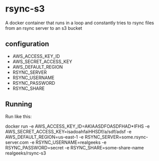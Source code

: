 # rsync-s3

A docker container that runs in a loop and constantly tries to rsync files from an rsync server to an s3 bucket


## configuration

 * AWS_ACCESS_KEY_ID
 * AWS_SECRET_ACCESS_KEY
 * AWS_DEFAULT_REGION
 * RSYNC_SERVER
 * RSYNC_USERNAME
 * RSYNC_PASSWORD
 * RSYNC_SHARE


## Running

Run like this:

docker run -e AWS_ACCESS_KEY_ID=AKIAASDFOASDFHAD*IFHS -e AWS_SECRET_ACCESS_KEY=isadoahfaiHHSDf/a/sdf/adsf -e AWS_DEFAULT_REGION=us-east-1 -e RSYNC_SERVER=some.rsync-server.com -e RSYNC_USERNAME=realgeeks -e RSYNC_PASSWORD=secret -e RSYNC_SHARE=some-share-name realgeeks/rsync-s3
